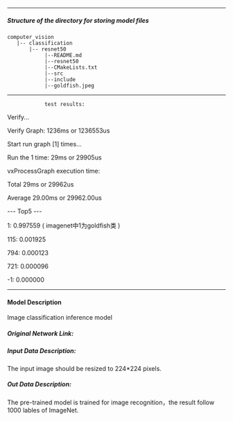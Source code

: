 *******************************************************************************
##### Structure of the directory for storing model files
```
computer_vision
   |-- classification   
       |-- resnet50
            |--README.md            
            |--resnet50   
            |--CMakeLists.txt   
            |--src
            |--include
            |--goldfish.jpeg
```
*******************************************************************************

                test results:

Verify...

Verify Graph: 1236ms or 1236553us

Start run graph [1] times...

Run the 1 time: 29ms or 29905us

vxProcessGraph execution time:

Total   29ms or 29962us

Average 29.00ms or 29962.00us


 --- Top5 ---
 
  1: 0.997559  ( imagenet中1为goldfish类 )
  
115: 0.001925

794: 0.000123

721: 0.000096

 -1: 0.000000


*******************************************************************************
#### Model Description

Image classification inference model

##### Original Network Link:


##### Input Data Description:

The input image should be resized to 224*224 pixels.

##### Out Data Description:

The pre-trained model is trained for image recognition，the result follow 1000 lables of ImageNet.

